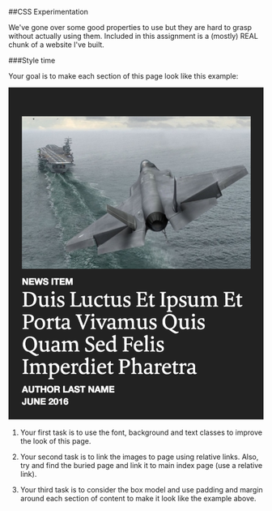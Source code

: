 ##CSS Experimentation

We've gone over some good properties to use but they are hard to grasp without actually using them. Included in this assignment is a (mostly) REAL chunk of a website I've built.

###Style time

Your goal is to make each section of this page look like this example:

![Design Goal](img/target-look.png)

1) Your first task is to use the font, background and text classes to improve the look of this page.

2) Your second task is to link the images to page using relative links. Also, try and find the buried page and link it to main index page (use a relative link).

3) Your third task is to consider the box model and use padding and margin around each section of content to make it look like the example above.
